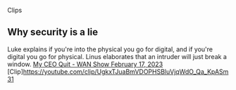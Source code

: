 Clips

## Why security is a lie
Luke explains if you're into the physical you go for digital, and if you're digital you go for physical. Linus elaborates that an intruder will just break a window.
[My CEO Quit - WAN Show February 17, 2023](https://www.youtube.com/watch?v=6x68X05ZLRE)
[Clip]https://youtube.com/clip/UgkxTJuaBmVDOPHSBluVjqWdO_Qa_KpASm31